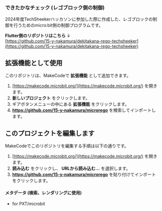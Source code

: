 ### できたかなチェック (レゴブロック側の制御)

2024年度TechSheekerハッカソンに参加した際に作成した、レゴブロックの制御を行うためのmicro:bit側の制御プログラムです。

**Flutter側のリポジトリはこちら** ↓  
[https://github.com/15-y-nakamura/dekitakana-rego-techsheeker](https://github.com/15-y-nakamura/dekitakana-rego-techsheeker)

## 拡張機能として使用

このリポジトリは、MakeCodeで **拡張機能** として追加できます。

1. [https://makecode.microbit.org/](https://makecode.microbit.org/) を開きます。
2. **新しいプロジェクト** をクリックします。
3. ギアボタンメニューの中にある **拡張機能** をクリックします。
4. **https://github.com/15-y-nakamura/microrego** を検索してインポートします。

## このプロジェクトを編集します

MakeCodeでこのリポジトリを編集する手順は以下の通りです。

1. [https://makecode.microbit.org/](https://makecode.microbit.org/) を開きます。
2. **読み込む** をクリックし、 **URLから読み込む...** を選択します。
3. **https://github.com/15-y-nakamura/microrego** を貼り付けてインポートをクリックします。

#### メタデータ (検索、レンダリングに使用)

* for PXT/microbit
<script src="https://makecode.com/gh-pages-embed.js"></script>
<script>makeCodeRender("{{ site.makecode.home_url }}", "{{ site.github.owner_name }}/{{ site.github.repository_name }}");</script>
